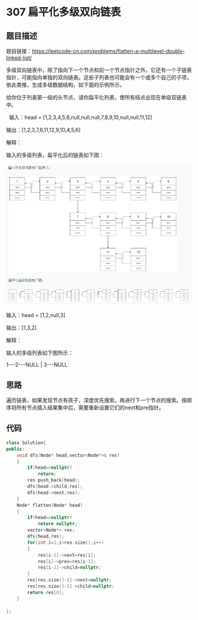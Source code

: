 # 307 扁平化多级双向链表

## 题目描述

题目链接：https://leetcode-cn.com/problems/flatten-a-multilevel-doubly-linked-list/

多级双向链表中，除了指向下一个节点和前一个节点指针之外，它还有一个子链表指针，可能指向单独的双向链表。这些子列表也可能会有一个或多个自己的子项，依此类推，生成多级数据结构，如下面的示例所示。

给你位于列表第一级的头节点，请你扁平化列表，使所有结点出现在单级双链表中。

 
输入：head = [1,2,3,4,5,6,null,null,null,7,8,9,10,null,null,11,12]

输出：[1,2,3,7,8,11,12,9,10,4,5,6]

解释：

输入的多级列表，扁平化后的链表如下图：

![](https://github.com/scottkaykay/practice-codes/blob/master/screenshots/430.png)


输入：head = [1,2,null,3]

输出：[1,3,2]

解释：

输入的多级列表如下图所示：

  1---2---NULL
  |
  3---NULL


## 思路

遍历链表，如果发现节点有孩子，深度优先搜索，再进行下一个节点的搜索。按顺序将所有节点插入结果集中后，需要重新设置它们的next和pre指针。

## 代码

```C++
class Solution{
public:
    void dfs(Node* head,vector<Node*>& res)
    {
        if(head==nullptr)
            return;
        res.push_back(head);
        dfs(head->child,res);
        dfs(head->next,res);
    }
    Node* flatten(Node* head)
    {
        if(head==nullptr)
            return nullptr;
        vector<Node*> res;
        dfs(head,res);
        for(int i=1;i<res.size();i++)
        {
            res[i-1]->next=res[i];
            res[i]->prev=res[i-1];
            res[i-1]->child=nullptr;
        }
        res[res.size()-1]->next=nullptr;
        res[res.size()-1]->child=nullptr;
        return res[0];
    }

};
```
